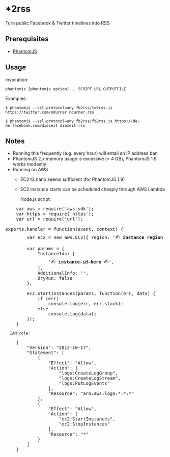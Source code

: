 *2rss
======

Turn public Facebook & Twitter timelines into RSS


Prerequisites
-------------
* [PhantomJS](http://phantomjs.org/)

Usage
-----
Invocation:

    phantomjs [phantomjs option]... SCRIPT URL OUTPUTFILE

Examples:

    $ phantomjs --ssl-protocol=any fb2rss/tw2rss.js https://twitter.com/ndurner ndurner.rss

    $ phantomjs --ssl-protocol=any fb2rss/fb2rss.js https://de-de.facebook.com/diezeit diezeit.rss

Notes
-----
 * Running this frequently (e.g. every hour) will entail an IP address ban
 * PhantomJS 2.x memory usage is excessive (> 4 GB), PhantomJS 1.9 works modestly
 * Running on AWS
    * EC2 t2.nano seems sufficient (for PhantomJS 1.9)
    * EC2 instance starts can be scheduled cheaply through AWS Lambda
      
      Node.js script:
<pre>
    var aws = require('aws-sdk');
    var https = require('https');
    var url = require('url');
&nbsp;
exports.handler = function(event, context) {
        var ec2 = new aws.EC2({ region: '<span style="font-size: 25px">&#x270D;</span> <b>instance region here</b> <span style="font-size: 25px">&#x270D;</span>' });
        
        var params = {
            InstanceIds: [
                '<span style="font-size: 25px">&#x270D;</span> <b>instance-id-here</b> <span style="font-size: 25px">&#x270D;</span>',
            ],
            AdditionalInfo: '',
            DryRun: false
        };
        
        ec2.startInstances(params, function(err, data) {
            if (err)
                console.log(err, err.stack);
            else
                console.log(data);
        });    
    }
</pre>    
      IAM role:
<pre>
    {
        "Version": "2012-10-17",
        "Statement": [
            {
                "Effect": "Allow",
                "Action": [
                    "logs:CreateLogGroup",
                    "logs:CreateLogStream",
                    "logs:PutLogEvents"
                ],
                "Resource": "arn:aws:logs:*:*:*"
            },
            {
                "Effect": "Allow",
                "Action": [
                    "ec2:StartInstances",
                    "ec2:StopInstances"
                ],
                "Resource": "*"
            }
        ]
    }
</pre>
